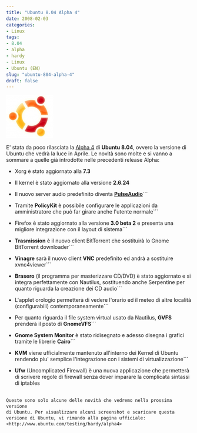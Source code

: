 ```yaml
---
title: "Ubuntu 8.04 Alpha 4"
date: 2008-02-03
categories: 
- Linux
tags: 
- 8.04
- alpha
- hardy
- Linux
- Ubuntu (EN)
slug: "ubuntu-804-alpha-4"
draft: false
---
```


[![ubuntu\_logo](ubuntu-logo.thumbnail.png)]()

E' stata da poco rilasciata la [Alpha 4](http://www.ubuntu.com/testing/hardy/alpha4) di **Ubuntu 8.04**,
ovvero la versione di Ubuntu che vedrà la luce in Aprile. Le novità sono
molte e si vanno a sommare a quelle già introdotte nelle precedenti
release Alpha:

- Xorg è stato aggiornato alla **7.3**
- Il kernel è stato aggiornato alla versione **2.6.24**
- Il nuovo server audio predefinito diventa
[**PulseAudio**](http://pulseaudio.org/)```

- Tramite **PolicyKit** è possibile configurare le applicazioni da
amministratore che può far girare anche l'utente normale```

- Firefox è stato aggiornato alla versione **3.0 beta 2** e presenta
una migliore integrazione con il layout di sistema```

- **Trasmission** è il nuovo client BitTorrent che sostituirà lo Gnome
BitTorrent downloader```

- **Vinagre** sarà il nuovo client **VNC** predefinito ed andrà a
sostituire xvnc4viewer```

- **Brasero** (il programma per masterizzare CD/DVD) è stato
aggiornato e si integra perfettamente con Nautilus, sostituendo
anche Serpentine per quanto riguarda la creazione dei CD audio```

- L'applet orologio permetterà di vedere l'orario ed il meteo di altre
località (configurabili) contemporaneamente```

- Per quanto riguarda il file system virtual usato da Nautilus,
**GVFS** prenderà il posto di **GnomeVFS**```

- **Gnome System Monitor** è stato ridisegnato e adesso disegna i
grafici tramite le librerie **Cairo**```

- **KVM** viene ufficialmente mantenuto all'interno dei Kernel di
Ubuntu rendendo piu' semplice l'integrazione con i sistemi di
virtualizzazione```

- **Ufw** (Uncomplicated Firewall) è una nuova applicazione che
permetterà di scrivere regole di firewall senza dover imparare la
complicata sintassi di iptables
```

Queste sono solo alcune delle novità che vedremo nella prossima versione
di Ubuntu. Per visualizzare alcuni screenshot e scaricare questa
versione di Ubuntu, vi rimando alla pagina ufficiale:
<http://www.ubuntu.com/testing/hardy/alpha4>

